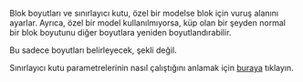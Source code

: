 Blok boyutları ve sınırlayıcı kutu, özel bir modelse blok için vuruş alanını ayarlar. Ayrıca, özel bir model kullanılmıyorsa, küp olan bir şeyden normal bir blok boyutunu diğer boyutlara yeniden boyutlandırabilir.

Bu sadece boyutları belirleyecek, şekli değil.

Sınırlayıcı kutu parametrelerinin nasıl çalıştığını anlamak için [buraya](https://mcreator.net/wiki/block-dimensions-and-bonding-box) tıklayın.